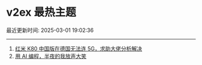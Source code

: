 # v2ex 最热主题

最近更新时间: 2025-03-01 19:02:36

--- 
1. [红米 K80 中国版在德国无法连 5G，求助大佬分析解决](https://www.v2ex.com/t/1115008) 
2. [用 AI 编程，半夜的我放声大笑](https://www.v2ex.com/t/1115054) 
